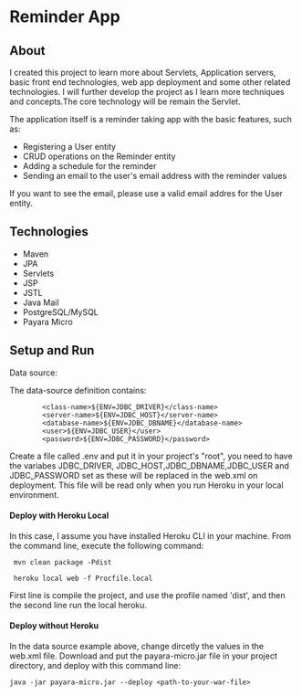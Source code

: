 # Reminder App #

## About ##
I created this project to learn more about Servlets, Application servers, basic front end technologies, web app deployment and some other related technologies.
I will further develop the project as I learn more techniques and concepts.The core technology will be remain the Servlet.

The application itself is a reminder taking app with the basic features, such as:

- Registering a User entity
- CRUD operations on the Reminder entity
- Adding a schedule for the reminder
- Sending an email to the user's email address with the reminder values

If you want to see the email, please use a valid email addres for the User entity.

## Technologies ##

* Maven
* JPA
* Servlets
* JSP
* JSTL
* Java Mail
* PostgreSQL/MySQL
* Payara Micro

## Setup and Run ##

Data source:

The data-source definition contains:

```
        <class-name>${ENV=JDBC_DRIVER}</class-name>
        <server-name>${ENV=JDBC_HOST}</server-name>
        <database-name>${ENV=JDBC_DBNAME}</database-name>
        <user>${ENV=JDBC_USER}</user>
        <password>${ENV=JDBC_PASSWORD}</password>

```
Create a file called .env and put it in your project's "root", you need to have the variabes JDBC_DRIVER, JDBC_HOST,JDBC_DBNAME,JDBC_USER and JDBC_PASSWORD set as these will be replaced in the web.xml on deployment.
This file will be read only when you run Heroku in your local environment.


#### Deploy with Heroku Local ####

In this case, I assume you have installed Heroku CLI in your machine.
From the command line, execute the following command:

```
 mvn clean package -Pdist  
```
```
 heroku local web -f Procfile.local
```

First line is compile the project, and use the profile named 'dist', and then the second line run the local heroku.

#### Deploy without Heroku ####

In the data source example above, change dircetly the values in the web.xml file.
Download and put the payara-micro.jar file in your project directory, and deploy with this command line:
```
java -jar payara-micro.jar --deploy <path-to-your-war-file>
```

